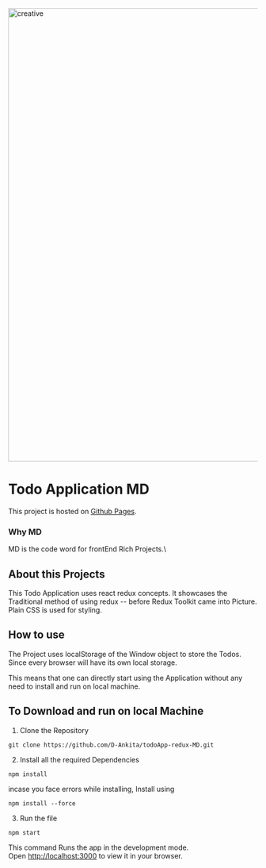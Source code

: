<!-- ![](./assets/creative-removebg-preview.png)  -->
<!-- ![](./assets/creative-removebg-preview-Ankita.png) -->

<img width="914" alt="creative" src="https://user-images.githubusercontent.com/46243069/193398243-771dab5a-00bd-427f-8501-b73f48afd600.png">

# Todo Application MD   


This project is hosted on [Github Pages](https://github.com/D-Ankita/todoApp-redux-MD).

### Why MD
MD is the code word for frontEnd Rich Projects.\

## About this Projects
This Todo Application uses react redux concepts. It showcases the Traditional method of using redux -- before Redux Toolkit came into Picture.\
Plain CSS is used for styling.

## How to use
The Project uses localStorage of the Window object to store the Todos. Since every browser will have its own local storage.

This means that one can directly start using the Application without any need to install and run on local machine.

## To Download and run on local Machine
1. Clone the Repository
```
git clone https://github.com/D-Ankita/todoApp-redux-MD.git
```
2. Install all the required Dependencies
```
npm install
```

incase you face errors while installing, Install using
```
npm install --force
```
3. Run the file
```
npm start
```

This command Runs the app in the development mode.\
Open [http://localhost:3000](http://localhost:3000) to view it in your browser.


